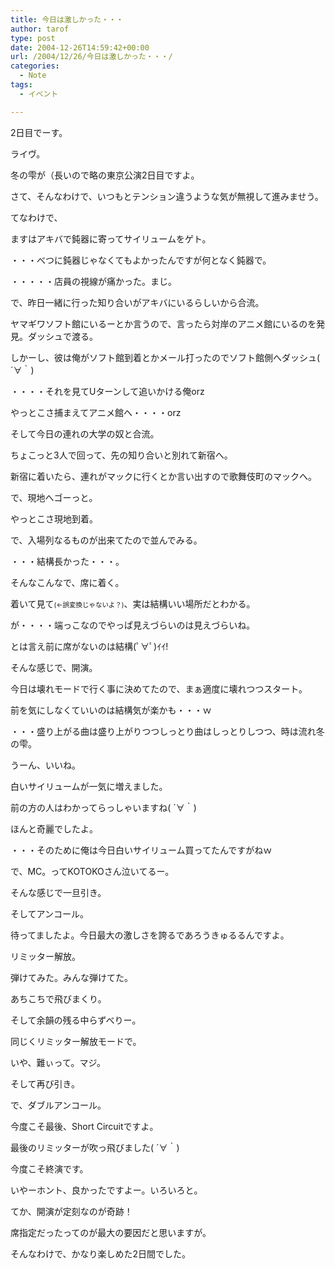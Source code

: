 ```yaml
---
title: 今日は激しかった・・・
author: tarof
type: post
date: 2004-12-26T14:59:42+00:00
url: /2004/12/26/今日は激しかった・・・/
categories:
  - Note
tags:
  - イベント

---
```

2日目でーす。
  
ライヴ。

冬の雫が（長いので略の東京公演2日目ですよ。

さて、そんなわけで、いつもとテンション違うような気が無視して進みませう。

てなわけで、
  
ますはアキバで鈍器に寄ってサイリュームをゲト。
  
・・・べつに鈍器じゃなくてもよかったんですが何となく鈍器で。
  
・・・・・店員の視線が痛かった。まじ。

で、昨日一緒に行った知り合いがアキバにいるらしいから合流。
  
ヤマギワソフト館にいるーとか言うので、言ったら対岸のアニメ館にいるのを発見。ダッシュで渡る。
  
しかーし、彼は俺がソフト館到着とかメール打ったのでソフト館側へダッシュ( ´∀｀)
  
・・・・それを見てUターンして追いかける俺orz
  
やっとこさ捕まえてアニメ館へ・・・・orz

そして今日の連れの大学の奴と合流。
  
ちょこっと3人で回って、先の知り合いと別れて新宿へ。

新宿に着いたら、連れがマックに行くとか言い出すので歌舞伎町のマックへ。
  
で、現地へゴーっと。

やっとこさ現地到着。
  
で、入場列なるものが出来てたので並んでみる。
  
・・・結構長かった・・・。

そんなこんなで、席に着く。
  
着いて見て<span style="font-size:75%">(←誤変換じゃないよ？)</span>、実は結構いい場所だとわかる。
  
が・・・・端っこなのでやっぱ見えづらいのは見えづらいね。
  
とは言え前に席がないのは結構(ﾟ∀ﾟ)ｲｲ!

そんな感じで、開演。
  
今日は壊れモードで行く事に決めてたので、まぁ適度に壊れつつスタート。
  
前を気にしなくていいのは結構気が楽かも・・・ｗ

・・・盛り上がる曲は盛り上がりつつしっとり曲はしっとりしつつ、時は流れ冬の雫。
  
うーん、いいね。
  
白いサイリュームが一気に増えました。
  
前の方の人はわかってらっしゃいますね( ´∀｀)
  
ほんと奇麗でしたよ。
  
・・・そのために俺は今日白いサイリューム買ってたんですがねｗ

で、MC。ってKOTOKOさん泣いてるー。
  
そんな感じで一旦引き。

そしてアンコール。
  
待ってましたよ。今日最大の激しさを誇るであろうきゅるるんですよ。
  
リミッター解放。
  
弾けてみた。みんな弾けてた。
  
あちこちで飛びまくり。

そして余韻の残る中らずべりー。
  
同じくリミッター解放モードで。
  
いや、難ぃって。マジ。
  
そして再び引き。

で、ダブルアンコール。
  
今度こそ最後、Short Circuitですよ。
  
最後のリミッターが吹っ飛びました( ´∀｀)

今度こそ終演です。
  
いやーホント、良かったですよー。いろいろと。
  
てか、開演が定刻なのが奇跡！
  
席指定だったってのが最大の要因だと思いますが。

そんなわけで、かなり楽しめた2日間でした。